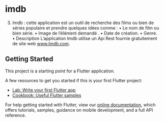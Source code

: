 # imdb

3.	Imdb : cette application est un outil de recherche des films ou bien de séries populaire et prendre quelques idées comme :
•	Le nom de film ou bien série.
•	Image de l’élément demandé .
•	Date de création.
•	Genre.
•	Description
L’application Imdb utilise un Api Rest fournie gratuitement de site web  www.Imdb.com.


## Getting Started

This project is a starting point for a Flutter application.

A few resources to get you started if this is your first Flutter project:

- [Lab: Write your first Flutter app](https://flutter.dev/docs/get-started/codelab)
- [Cookbook: Useful Flutter samples](https://flutter.dev/docs/cookbook)

For help getting started with Flutter, view our
[online documentation](https://flutter.dev/docs), which offers tutorials,
samples, guidance on mobile development, and a full API reference.
